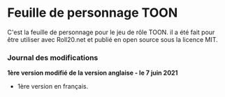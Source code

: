 # Feuille de personnage TOON

C'est la feuille de personnage pour le jeu de rôle TOON.  il a été fait pour être utiliser avec Roll20.net et publié en open source sous la licence MIT.

### Journal des modifications ###

**1ère version modifié de la version anglaise - le 7 juin 2021**
- 1ère version en français.  